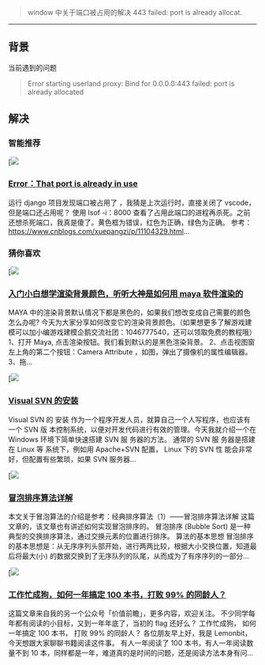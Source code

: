 > window 中关于端口被占用的解决 443 failed: port is already allocat.
------------------------------------------------------

背景
--

当前遇到的问题

> Error starting userland proxy: Bind for 0.0.0.0:443 failed: port is  
> already allocated

解决
--

### 智能推荐

 [![][img-0] 

### [Error：That port is already in use](https://www.pianshen.com/article/44981939382/ "Error：That port is already in use")

运行 django 项目发现端口被占用了 ，我猜是上次运行时，直接关闭了 vscode，但是端口还占用呢？ 使用 lsof -i：8000 查看了占用此端口的进程再杀死。之前还想杀死端口，我真是傻了。黄色框为错误，红色为正确，绿色为正确。 参考：https://www.cnblogs.com/xuepangzi/p/11104329.html...

### 猜你喜欢

 [![][img-1] 

### [入门小白想学渲染背景颜色，听听大神是如何用 maya 软件渲染的](https://www.pianshen.com/article/51051801787/ "入门小白想学渲染背景颜色，听听大神是如何用maya软件渲染的")

MAYA 中的渲染背景默认情况下都是黑色的，如果我们想改变成自己需要的颜色怎么办呢? 今天为大家分享如何改变它的渲染背景颜色。（如果想更多了解游戏建模可以加小编游戏建模企鹅交流社团：1046777540，还可以领取免费的教程哦） 1、打开 Maya, 点击渲染按钮。我们看到默认的是黑色渲染背景。 2、点击视图窗左上角的第二个按钮：Camera Attribute ，如图，弹出了摄像机的属性编辑器。 3、拖...

 [![][img-2] 

### [Visual SVN 的安装](https://www.pianshen.com/article/2692563431/ "Visual SVN的安装")

Visual SVN 的 安装 作为一个程序开发人员，就算自己一个人写程序，也应该有一个 SVN 版 本控制系统，以便对开发代码进行有效的管理。今天我就介绍一个在 Windows 环境下简单快速搭建 SVN 服 务器的方法。 通常的 SVN 服 务器是搭建在 Linux 等 系统下，例如用 Apache+SVN 配置， Linux 下的 SVN 性 能会非常好，但配置有些繁琐，如果 SVN 服务器...

 [![][img-3] 

### [冒泡排序算法详解](https://www.pianshen.com/article/909998948/ "冒泡排序算法详解")

本文关于冒泡算法的介绍是参考：经典排序算法（1）——冒泡排序算法详解 这篇文章的，该文章也有讲述如何实现冒泡排序的。 冒泡排序 (Bubble Sort) 是一种典型的交换排序算法，通过交换元素的位置进行排序。 算法的基本思想 冒泡排序的基本思想是：从无序序列头部开始，进行两两比较，根据大小交换位置，知道最后将最大(小) 的数据交换到了无序队列的队尾，从而成为了有序序列的一部分...

 [![][img-4] 

### [工作忙成狗，如何一年搞定 100 本书，打败 99% 的同龄人？](https://www.pianshen.com/article/3254770112/ "工作忙成狗，如何一年搞定 100 本书，打败 99% 的同龄人？")

这篇文章来自我的另一个公众号「价值前瞻」，更多内容，欢迎关注。 不少同学每年都有阅读的小目标，又到一年年底了，当初的 flag 还好么？ 工作忙成狗， 如何一年搞定 100 本书， 打败 99% 的同龄人？ 各位朋友早上好，我是 Lemonbit，今天想跟大家聊聊书籍阅读这件事。 有人一年阅读了 100 本书，有人一年阅读数量不到 10 本，同样都是一年，难道真的是时间的问题，还是阅读方法本身有问...

[img-0]:data:text/html;base64,NDA0

[img-1]:data:text/html;base64,NDA0

[img-2]:data:text/html;base64,NDA0

[img-3]:data:text/html;base64,NDA0

[img-4]:data:text/html;base64,NDA0